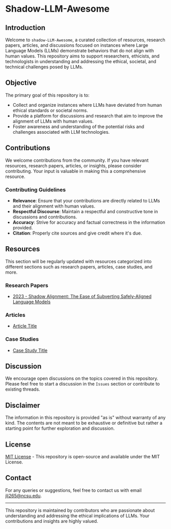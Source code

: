 # Shadow-LLM-Awesome

## Introduction
Welcome to `shadow-LLM-Awesome`, a curated collection of resources, research papers, articles, and discussions focused on instances where Large Language Models (LLMs) demonstrate behaviors that do not align with human values. This repository aims to support researchers, ethicists, and technologists in understanding and addressing the ethical, societal, and technical challenges posed by LLMs.

## Objective
The primary goal of this repository is to:
- Collect and organize instances where LLMs have deviated from human ethical standards or societal norms.
- Provide a platform for discussions and research that aim to improve the alignment of LLMs with human values.
- Foster awareness and understanding of the potential risks and challenges associated with LLM technologies.

## Contributions
We welcome contributions from the community. If you have relevant resources, research papers, articles, or insights, please consider contributing. Your input is valuable in making this a comprehensive resource.

### Contributing Guidelines
- **Relevance**: Ensure that your contributions are directly related to LLMs and their alignment with human values.
- **Respectful Discourse**: Maintain a respectful and constructive tone in discussions and contributions.
- **Accuracy**: Strive for accuracy and factual correctness in the information provided.
- **Citation**: Properly cite sources and give credit where it's due.

## Resources
This section will be regularly updated with resources categorized into different sections such as research papers, articles, case studies, and more.

### Research Papers
- [2023 - Shadow Alignment: The Ease of Subverting Safely-Aligned Language Models](https://arxiv.org/abs/2310.02949)

### Articles
- [Article Title](link-to-article)

### Case Studies
- [Case Study Title](link-to-case-study)

## Discussion
We encourage open discussions on the topics covered in this repository. Please feel free to start a discussion in the `Issues` section or contribute to existing threads.

## Disclaimer
The information in this repository is provided "as is" without warranty of any kind. The contents are not meant to be exhaustive or definitive but rather a starting point for further exploration and discussion.

## License
[MIT License](LICENSE) - This repository is open-source and available under the MIT License.

## Contact
For any queries or suggestions, feel free to contact us with email jli265@ncsu.edu.

---

This repository is maintained by contributors who are passionate about understanding and addressing the ethical implications of LLMs. Your contributions and insights are highly valued.
